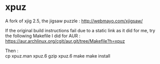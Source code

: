 # xpuz
A fork of xjig 2.5, the jigsaw puzzle : http://webmayo.com/xjigsaw/

If the original build instructions fail due to a static link as it did for me, try the following Makefile I did for AUR :
https://aur.archlinux.org/cgit/aur.git/tree/Makefile?h=xpuz

Then :	
cp xpuz.man xpuz.6
gzip xpuz.6
make
make install
